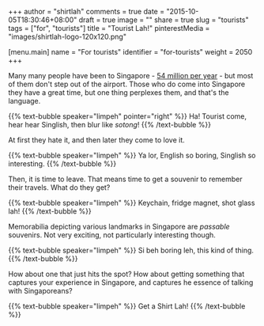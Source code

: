 +++
author = "shirtlah"
comments = true
date = "2015-10-05T18:30:46+08:00"
draft = true
image = ""
share = true
slug = "tourists"
tags = ["for", "tourists"]
title = "Tourist Lah!"
pinterestMedia = "images/shirtlah-logo-120x120.png"

[menu.main]
  name = "For tourists"
  identifier = "for-tourists"
  weight = 2050
+++

Many many people have been to Singapore - [54 million per year](http://www.changiairportgroup.com/cag/html/the-group/air_traffic_statistics.html) - but most of them don't step out of the airport. Those who do come into Singapore they have a great time, but one thing perplexes them, and that's the language.

<!--more-->

{{% text-bubble speaker="limpeh" pointer="right" %}}
Ha! Tourist come, hear hear Singlish, then blur like *sotong*!
{{% /text-bubble %}}

At first they hate it, and then later they come to love it.

{{% text-bubble speaker="limpeh" %}}
Ya lor, English so boring, Singlish so interesting.
{{% /text-bubble %}}

Then, it is time to leave. That means time to get a souvenir to remember their travels. What do they get?

{{% text-bubble speaker="limpeh" %}}
Keychain, fridge magnet, shot glass lah!
{{% /text-bubble %}}

Memorabilia depicting various landmarks in Singapore are *passable* souvenirs. Not very exciting, not particularly interesting though.

{{% text-bubble speaker="limpeh" %}}
Si beh boring leh, this kind of thing.
{{% /text-bubble %}}

How about one that just hits the spot? How about getting something that captures your experience in Singapore, and captures he essence of talking with Singaporeans?

{{% text-bubble speaker="limpeh" %}}
Get a Shirt Lah!
{{% /text-bubble %}}
